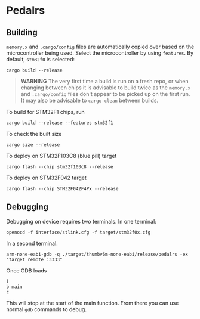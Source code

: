 # Pedalrs

## Building

`memory.x` and `.cargo/config` files are automatically copied over based on the
microcontroller being used. Select the microcontroller by using `features`. By
default, `stm32f0` is selected:

```shell
cargo build --release
```

> **WARNING** The very first time a build is run on a fresh repo, or when
changing between chips it is advisable to build twice as the `memory.x` and
`.cargo/config` files don't appear to be picked up on the first run. It may also
be advisable to `cargo clean` between builds.

To build for STM32F1 chips, run

```shell
cargo build --release --features stm32f1
```

To check the built size

```shell
cargo size --release
```

To deploy on STM32F103C8 (blue pill) target

```shell
cargo flash --chip stm32f103c8 --release
```

To deploy on STM32F042 target

```shell
cargo flash --chip STM32F042F4Px --release
```

## Debugging

Debugging on device requires two terminals. In one terminal:

```shell
openocd -f interface/stlink.cfg -f target/stm32f0x.cfg
```

In a second terminal:

```shell
arm-none-eabi-gdb -q ./target/thumbv6m-none-eabi/release/pedalrs -ex "target remote :3333"
```

Once GDB loads

```gdb
l
b main
c
```

This will stop at the start of the main function. From there you can use normal `gdb` commands to debug.
